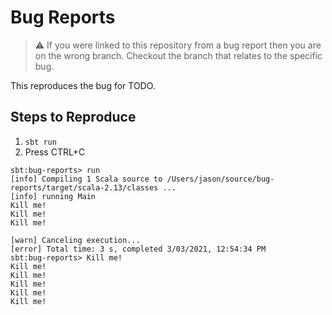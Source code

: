 # Bug Reports

> ⚠️ If you were linked to this repository from a bug report then you are on the wrong branch.
> Checkout the branch that relates to the specific bug.

This reproduces the bug for TODO.

## Steps to Reproduce

1. `sbt run`
1. Press CTRL+C

```text
sbt:bug-reports> run
[info] Compiling 1 Scala source to /Users/jason/source/bug-reports/target/scala-2.13/classes ...
[info] running Main
Kill me!
Kill me!
Kill me!

[warn] Canceling execution...
[error] Total time: 3 s, completed 3/03/2021, 12:54:34 PM
sbt:bug-reports> Kill me!
Kill me!
Kill me!
Kill me!
Kill me!
Kill me!
```
